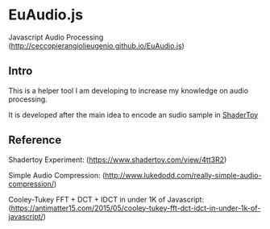 # EuAudio.js
Javascript Audio Processing
(http://ceccopierangiolieugenio.github.io/EuAudio.js)

## Intro
This is a helper tool I am developing to increase my knowledge on audio processing.

It is developed after the main idea to encode an sudio sample in [ShaderToy](https://www.shadertoy.com)

## Reference
Shadertoy Experiment: (https://www.shadertoy.com/view/4tt3R2)

Simple Audio Compression: (http://www.lukedodd.com/really-simple-audio-compression/)

Cooley-Tukey FFT + DCT + IDCT in under 1K of Javascript:
(https://antimatter15.com/2015/05/cooley-tukey-fft-dct-idct-in-under-1k-of-javascript/)


